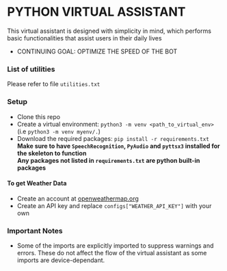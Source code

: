 # PYTHON VIRTUAL ASSISTANT

This virtual assistant is designed with simplicity in mind, which performs basic functionalities that assist users in their daily lives

* CONTINUING GOAL: OPTIMIZE THE SPEED OF THE BOT
### List of utilities 
Please refer to file `utilities.txt`
### Setup
- Clone this repo
- Create a virtual environment: `python3 -m venv <path_to_virtual_env>` (i.e `python3 -m venv myenv/.`)
- Download the required packages: `pip install -r requirements.txt` <br/>
__Make sure to have `SpeechRecognition`, `PyAudio` and `pyttsx3` installed for the skeleton to function__<br/>
__Any packages not listed in `requirements.txt` are python built-in packages__

#### To get Weather Data
- Create an account at [openweathermap.org](https://openweathermap.org)
- Create an API key and replace `configs["WEATHER_API_KEY"]` with your own

### Important Notes
- Some of the imports are explicitly imported to suppress warnings and errors. These do not affect the flow of the virtual assistant as some imports are device-dependant.
